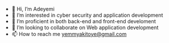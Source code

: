 - 👋 Hi, I’m Adeyemi
- 👀 I’m interested in cyber security and application development
- 🌱 I’m proficient in both back-end and front-end develoment
- 💞️ I’m looking to collaborate on Web application development
- 📫 How to reach me yemmyakitoye@gmail.com

<!---
Yemmyismighty/Yemmyismighty is a ✨ special ✨ repository because its `README.md` (this file) appears on your GitHub profile.
You can click the Preview link to take a look at your changes.
--->
